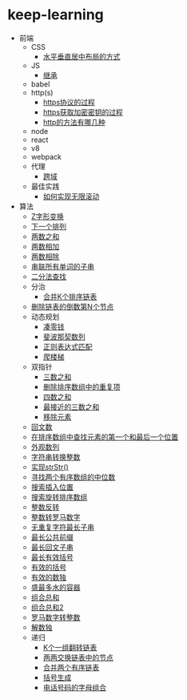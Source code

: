 # keep-learning

- 前端
  - CSS
    - [水平垂直居中布局的方式](https://github.com/tolerance-go/keep-learning/blob/master/src/前端/CSS/水平垂直居中布局的方式.md)
  - JS
    - [继承](https://github.com/tolerance-go/keep-learning/blob/master/src/前端/JS/继承.md)
  - babel
  - http(s)
    - [https协议的过程](https://github.com/tolerance-go/keep-learning/blob/master/src/前端/http(s)/https协议的过程.md)
    - [https获取加密密钥的过程](https://github.com/tolerance-go/keep-learning/blob/master/src/前端/http(s)/https获取加密密钥的过程.md)
    - [http的方法有哪几种](https://github.com/tolerance-go/keep-learning/blob/master/src/前端/http(s)/http的方法有哪几种.md)
  - node
  - react
  - v8
  - webpack
  - 代理
    - [跨域](https://github.com/tolerance-go/keep-learning/blob/master/src/前端/代理/跨域.md)
  - 最佳实践
    - [如何实现无限滚动](https://github.com/tolerance-go/keep-learning/blob/master/src/前端/最佳实践/如何实现无限滚动.md)
- 算法
  - [Z字形变换](https://github.com/tolerance-go/keep-learning/blob/master/src/算法/Z字形变换.js)
  - [下一个排列](https://github.com/tolerance-go/keep-learning/blob/master/src/算法/下一个排列.js)
  - [两数之和](https://github.com/tolerance-go/keep-learning/blob/master/src/算法/两数之和.js)
  - [两数相加](https://github.com/tolerance-go/keep-learning/blob/master/src/算法/两数相加.js)
  - [两数相除](https://github.com/tolerance-go/keep-learning/blob/master/src/算法/两数相除.js)
  - [串联所有单词的子串](https://github.com/tolerance-go/keep-learning/blob/master/src/算法/串联所有单词的子串.js)
  - [二分法查找](https://github.com/tolerance-go/keep-learning/blob/master/src/算法/二分法查找.js)
  - 分治
    - [合并K个排序链表](https://github.com/tolerance-go/keep-learning/blob/master/src/算法/分治/合并K个排序链表.js)
  - [删除链表的倒数第N个节点](https://github.com/tolerance-go/keep-learning/blob/master/src/算法/删除链表的倒数第N个节点.js)
  - 动态规划
    - [凑零钱](https://github.com/tolerance-go/keep-learning/blob/master/src/算法/动态规划/凑零钱.js)
    - [斐波那契数列](https://github.com/tolerance-go/keep-learning/blob/master/src/算法/动态规划/斐波那契数列.js)
    - [正则表达式匹配](https://github.com/tolerance-go/keep-learning/blob/master/src/算法/动态规划/正则表达式匹配.js)
    - [爬楼梯](https://github.com/tolerance-go/keep-learning/blob/master/src/算法/动态规划/爬楼梯.js)
  - 双指针
    - [三数之和](https://github.com/tolerance-go/keep-learning/blob/master/src/算法/双指针/三数之和.js)
    - [删除排序数组中的重复项](https://github.com/tolerance-go/keep-learning/blob/master/src/算法/双指针/删除排序数组中的重复项.js)
    - [四数之和](https://github.com/tolerance-go/keep-learning/blob/master/src/算法/双指针/四数之和.js)
    - [最接近的三数之和](https://github.com/tolerance-go/keep-learning/blob/master/src/算法/双指针/最接近的三数之和.js)
    - [移除元素](https://github.com/tolerance-go/keep-learning/blob/master/src/算法/双指针/移除元素.js)
  - [回文数](https://github.com/tolerance-go/keep-learning/blob/master/src/算法/回文数.js)
  - [在排序数组中查找元素的第一个和最后一个位置](https://github.com/tolerance-go/keep-learning/blob/master/src/算法/在排序数组中查找元素的第一个和最后一个位置.js)
  - [外观数列](https://github.com/tolerance-go/keep-learning/blob/master/src/算法/外观数列.js)
  - [字符串转换整数](https://github.com/tolerance-go/keep-learning/blob/master/src/算法/字符串转换整数.js)
  - [实现strStr()](https://github.com/tolerance-go/keep-learning/blob/master/src/算法/实现strStr().js)
  - [寻找两个有序数组的中位数](https://github.com/tolerance-go/keep-learning/blob/master/src/算法/寻找两个有序数组的中位数.js)
  - [搜索插入位置](https://github.com/tolerance-go/keep-learning/blob/master/src/算法/搜索插入位置.js)
  - [搜索旋转排序数组](https://github.com/tolerance-go/keep-learning/blob/master/src/算法/搜索旋转排序数组.js)
  - [整数反转](https://github.com/tolerance-go/keep-learning/blob/master/src/算法/整数反转.js)
  - [整数转罗马数字](https://github.com/tolerance-go/keep-learning/blob/master/src/算法/整数转罗马数字.js)
  - [无重复字符最长子串](https://github.com/tolerance-go/keep-learning/blob/master/src/算法/无重复字符最长子串.js)
  - [最长公共前缀](https://github.com/tolerance-go/keep-learning/blob/master/src/算法/最长公共前缀.js)
  - [最长回文子串](https://github.com/tolerance-go/keep-learning/blob/master/src/算法/最长回文子串.js)
  - [最长有效括号](https://github.com/tolerance-go/keep-learning/blob/master/src/算法/最长有效括号.js)
  - [有效的括号](https://github.com/tolerance-go/keep-learning/blob/master/src/算法/有效的括号.js)
  - [有效的数独](https://github.com/tolerance-go/keep-learning/blob/master/src/算法/有效的数独.js)
  - [盛最多水的容器](https://github.com/tolerance-go/keep-learning/blob/master/src/算法/盛最多水的容器.js)
  - [组合总和](https://github.com/tolerance-go/keep-learning/blob/master/src/算法/组合总和.js)
  - [组合总和2](https://github.com/tolerance-go/keep-learning/blob/master/src/算法/组合总和2.js)
  - [罗马数字转整数](https://github.com/tolerance-go/keep-learning/blob/master/src/算法/罗马数字转整数.js)
  - [解数独](https://github.com/tolerance-go/keep-learning/blob/master/src/算法/解数独.js)
  - 递归
    - [K个一组翻转链表](https://github.com/tolerance-go/keep-learning/blob/master/src/算法/递归/K个一组翻转链表.js)
    - [两两交换链表中的节点](https://github.com/tolerance-go/keep-learning/blob/master/src/算法/递归/两两交换链表中的节点.js)
    - [合并两个有序链表](https://github.com/tolerance-go/keep-learning/blob/master/src/算法/递归/合并两个有序链表.js)
    - [括号生成](https://github.com/tolerance-go/keep-learning/blob/master/src/算法/递归/括号生成.js)
    - [电话号码的字母组合](https://github.com/tolerance-go/keep-learning/blob/master/src/算法/递归/电话号码的字母组合.js)
